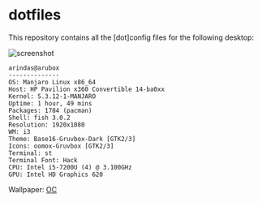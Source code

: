 # dotfiles

This repository contains all the [dot]config files for the
following desktop:

![screenshot](https://github.com/arindas/dotfiles/blob/master/Pictures/screenshots/2019-12-31_19:29:23.png)

```
arindas@arubox
--------------
OS: Manjaro Linux x86_64
Host: HP Pavilion x360 Convertible 14-ba0xx
Kernel: 5.3.12-1-MANJARO
Uptime: 1 hour, 49 mins
Packages: 1784 (pacman)
Shell: fish 3.0.2
Resolution: 1920x1080
WM: i3
Theme: Base16-Gruvbox-Dark [GTK2/3]
Icons: oomox-Gruvbox [GTK2/3]
Terminal: st
Terminal Font: Hack
CPU: Intel i5-7200U (4) @ 3.100GHz
GPU: Intel HD Graphics 620
```
Wallpaper: [OC](https://github.com/arindas/dotfiles/blob/master/Pictures/wallpaper.png)


